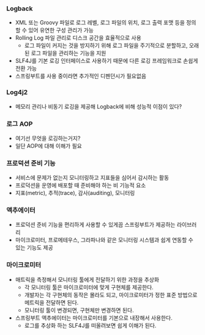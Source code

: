 ### Logback
- XML 또는 Groovy 파일로 로그 레벨, 로그 파일의 위치, 로그 출력 포맷 등을 정의할 수 있어 유연한 구성 관리가 가능
- Rolling Log 파일 관리로 디스크 공간을 효율적으로 사용
  - 로그 파일이 커지는 것을 방지하기 위해 로그 파일을 주기적으로 분할하고, 오래된 로그 파일을 관리하는 기능을 지원
- SLF4J를 기본 로깅 인터페이스로 사용하기 때문에 다른 로깅 프레임워크로 손쉽게 전환 가능
- 스프링부트를 사용 중이라면 추가적인 디펜던시가 필요없음

### Log4j2
- 메모리 관리나 비동기 로깅을 제공해 Logback에 비해 성능적 이점이 있다?

### 로그 AOP
- 여기선 무엇을 로깅하는거지?
- 일단 AOP에 대해 이해가 필요

### 프로덕션 준비 기능
- 서비스에 문제가 없는지 모니터링하고 지표들을 심어서 감시하는 활동
- 프로덕션을 운영에 배포할 때 준비해야 하는 비 기능적 요소
- 지표(metric), 추적(trace), 감사(auditing), 모니터링

### 액추에이터
- 프로덕션 준비 기능을 편리하게 사용할 수 있게끔 스프링부트가 제공하는 라이브러리
- 마이크로미터, 프로메테우스, 그라파나와 같은 모니터링 시스템과 쉽게 연동할 수 있는 기능도 제공

### 마이크로미터
- 매트릭을 측정해서 모니터링 툴에게 전달하기 위한 과정을 추상화
  - 각 모니터링 툴은 마이크로미터에 맞게 구현체를 제공한다.
  - 개발자는 각 구현체의 동작은 몰라도 되고, 마이크로미터가 정한 표준 방법으로 메트릭을 전달하면 된다.
  - 모니터링 툴이 변경되면, 구현체만 변경하면 된다.
- 스프링부트 액추에이터는 마이크로미터를 기본으로 내장해서 사용한다.
  - 로그를 추상화 하는 SLF4J를 떠올려보면 쉽게 이해가 된다.
